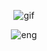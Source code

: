 <div align="center">

![gif](https://user-images.githubusercontent.com/55017307/144713966-dcdc5c7c-98d1-4293-b6dc-ea4025f2975f.gif)

  
![eng](https://user-images.githubusercontent.com/55017307/144688156-352d7bb1-7f47-4df8-894f-d5f9b06da198.jpg)

</div>



